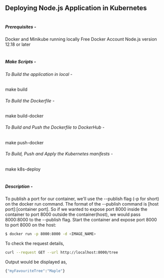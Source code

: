 ## Deploying Node.js Application in Kubernetes
#
##### Prerequisites - 
Docker and Minikube running locally
Free Docker Account 
Node.js version 12.18 or later
#
##### Make Scripts - 
###### To Build the application in local - 
make build
###### To Build the Dockerfile - 
make build-docker
###### To Build and Push the Dockerfile to DockerHub - 
make push-docker
###### To Build, Push and Apply the Kubernetes manifests - 
make k8s-deploy
#
##### Description - 
To publish a port for our container, we'll use the --publish flag (-p for short) on the docker run command. The format of the --publish command is [host port]:[container port]. So if we wanted to expose port 8000 inside the container to port 8000 outside the container(host), we would pass 8000:8000 to the --publish flag.
Start the container and expose port 8000 to port 8000 on the host:
```sh
$ docker run -p 8000:8000 -d <IMAGE_NAME>    
```
To check the request details, 
```sh
curl --request GET --url http://localhost:8000/tree
```
Output would be displayed as, 
```sh
{"myFavouriteTree":"Maple"}
```